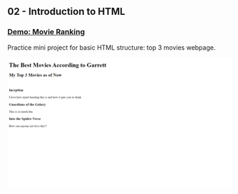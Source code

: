 ## 02 - Introduction to HTML

### [Demo: Movie Ranking](https://replit.com/@gdbecker/MovieRanking)

Practice mini project for basic HTML structure: top 3 movies webpage.

!["Page"](./Page.png)
